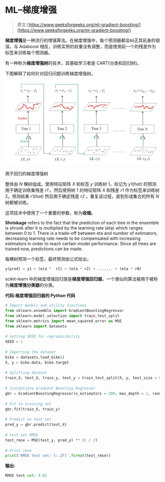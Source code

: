 # ML–梯度增强

> 原文:[https://www.geeksforgeeks.org/ml-gradient-boosting/](https://www.geeksforgeeks.org/ml-gradient-boosting/)

**梯度增强**是一种流行的增强算法。在梯度增强中，每个预测器都会纠正其前身的错误。与 Adaboost 相反，训练实例的权重没有调整，而是使用前一个的残差作为标签来训练每个预测器。

有一种称为**梯度增强树**的技术，其基础学习者是 CART(分类和回归树)。

下图解释了如何针对回归问题训练梯度增强树。

![](img/8114e1ba770d10b1f94051ade7cdd03b.png)

用于回归的梯度增强树

整体由 *N* 棵树组成。使用特征矩阵 *X* 和标签 *y* 训练树 1。标记为 *y1(hat)* 的预测用于确定训练集残差 *r1* 。然后使用树 1 的特征矩阵 *X* 和残差 *r1* 作为标签来训练树 2。预测结果 *r1(hat)* 然后用于确定残差 *r2* 。重复该过程，直到形成集合的所有 *N* 树都被训练。

这项技术中使用了一个重要的参数，称为**收缩**。

**Shrinkage** refers to the fact that the prediction of each tree in the ensemble is shrunk after it is multiplied by the learning rate (eta) which ranges between 0 to 1\. There is a trade-off between eta and number of estimators, decreasing learning rate needs to be compensated with increasing estimators in order to reach certain model performance. Since all trees are trained now, predictions can be made.

每棵树预测一个标签，最终预测由公式给出，

```py
y(pred) = y1 + (eta *  r1) + (eta * r2) + ....... + (eta * rN)

```

scikit-learn 中的梯度增强回归类是**梯度增强回归器**。一个类似的算法被用于被称为**梯度增强分类器**的分类。

**代码:梯度增强回归器的 Python 代码**

```py
# Import models and utility functions
from sklearn.ensemble import GradientBoostingRegressor
from sklearn.model_selection import train_test_split
from sklearn.metrics import mean_squared_error as MSE
from sklearn import datasets

# Setting SEED for reproducibility
SEED = 1

# Importing the dataset 
bike = datasets.load_bike()
X, y = bike.data, bike.target

# Splitting dataset
train_X, test_X, train_y, test_y = train_test_split(X, y, test_size = 0.3, random_state = SEED)

# Instantiate Gradient Boosting Regressor
gbr = GradientBoostingRegressor(n_estimators = 200, max_depth = 1, random_state = SEED)

# Fit to training set
gbr.fit(train_X, train_y)

# Predict on test set
pred_y = gbr.predict(test_X)

# test set RMSE
test_rmse = MSE(test_y, pred_y) ** (1 / 2)

# Print rmse
print('RMSE test set: {:.2f}'.format(test_rmse))
```

**输出:**

```py
RMSE test set: 4.01

```